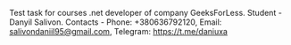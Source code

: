 Test task for courses .net developer of company GeeksForLess. Student - Danyil Salivon. Contacts - Phone: +380636792120, Email: salivondaniil95@gmail.com, Telegram: https://t.me/daniuxa

